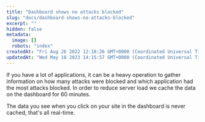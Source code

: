 ```yaml
---
title: "Dashboard shows no attacks blocked"
slug: "docs/dashboard-shows-no-attacks-blocked"
excerpt: ""
hidden: false
metadata: 
  image: []
  robots: "index"
createdAt: "Fri Aug 26 2022 12:18:26 GMT+0000 (Coordinated Universal Time)"
updatedAt: "Wed May 10 2023 14:15:57 GMT+0000 (Coordinated Universal Time)"
---
```

If you have a lot of applications, it can be a heavy operation to gather information on how many attacks were blocked and which application had the most attacks blocked. In order to reduce server load we cache the data on the dashboard for 60 minutes.

The data you see when you click on your site in the dashboard is never cached, that's all real-time.
